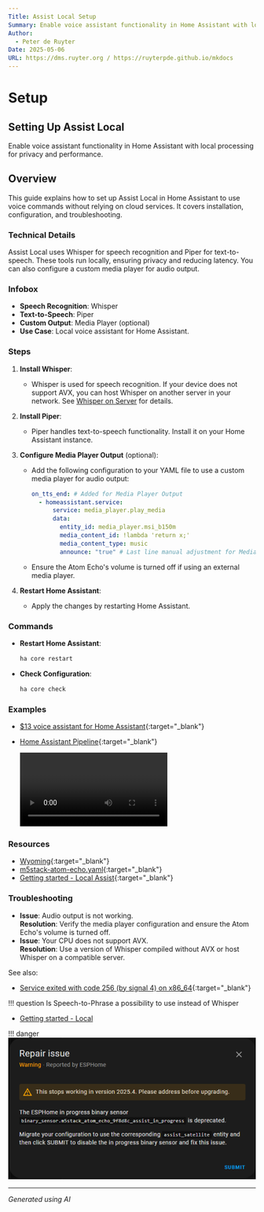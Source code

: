 ```yaml
---
Title: Assist Local Setup
Summary: Enable voice assistant functionality in Home Assistant with local processing.
Author:
  - Peter de Ruyter
Date: 2025-05-06
URL: https://dms.ruyter.org / https://ruyterpde.github.io/mkdocs
---
```


# Setup

## Setting Up Assist Local
Enable voice assistant functionality in Home Assistant with local processing for privacy and performance.

## Overview
This guide explains how to set up Assist Local in Home Assistant to use voice commands without relying on cloud services. It covers installation, configuration, and troubleshooting.

### Technical Details
Assist Local uses Whisper for speech recognition and Piper for text-to-speech. These tools run locally, ensuring privacy and reducing latency. You can also configure a custom media player for audio output.

### Infobox
- **Speech Recognition**: Whisper  
- **Text-to-Speech**: Piper  
- **Custom Output**: Media Player (optional)  
- **Use Case**: Local voice assistant for Home Assistant.

### Steps    
1. **Install Whisper**:
   - Whisper is used for speech recognition. If your device does not support AVX, you can host Whisper on another server in your network. See [Whisper on Server](whisper.md) for details.
   
2. **Install Piper**:
   - Piper handles text-to-speech functionality. Install it on your Home Assistant instance.
   
3. **Configure Media Player Output** (optional):
   - Add the following configuration to your YAML file to use a custom media player for audio output:
   
     ```yaml
     on_tts_end: # Added for Media Player Output
       - homeassistant.service:
           service: media_player.play_media
           data:
             entity_id: media_player.msi_b150m
             media_content_id: !lambda 'return x;'
             media_content_type: music
             announce: "true" # Last line manual adjustment for Media Player Output
     ```   
   - Ensure the Atom Echo's volume is turned off if using an external media player.
   
4. **Restart Home Assistant**:
   - Apply the changes by restarting Home Assistant.

### Commands
- **Restart Home Assistant**:
  
  ```bash
  ha core restart
  ```

- **Check Configuration**:
  
  ```bash
  ha core check
  ```

### Examples
- [$13 voice assistant for Home Assistant](https://www.home-assistant.io/voice_control/thirteen-usd-voice-remote/){:target="_blank"}
- [Home Assistant Pipeline](https://www.youtube.com/watch?v=mVAwd_0Fheg){:target="_blank"}

  ![type:video](../../../assets/videos/ok_nabu.mp4)

### Resources
- [Wyoming](https://www.home-assistant.io/integrations/wyoming/){:target="_blank"}
- [m5stack-atom-echo.yaml](https://github.com/esphome/wake-word-voice-assistants/blob/main/m5stack-atom-echo/m5stack-atom-echo.yaml){:target="_blank"}
- [Getting started - Local Assist](https://www.home-assistant.io/voice_control/voice_remote_local_assistant/){:target="_blank"}

### Troubleshooting
- **Issue**: Audio output is not working.  
  **Resolution**: Verify the media player configuration and ensure the Atom Echo's volume is turned off.
- **Issue**: Your CPU does not support AVX.  
  **Resolution**: Use a version of Whisper compiled without AVX or host Whisper on a compatible server.  

See also:  

- [Service exited with code 256 (by signal 4) on x86_64](https://github.com/home-assistant/addons/issues/3035){:target="_blank"}

!!! question
    Is Speech-to-Phrase a possibility to use instead of Whisper

- [Getting started - Local](https://www.home-assistant.io/voice_control/voice_remote_local_assistant/)

!!! danger
    ![esphome](../../../assets/images/esphome_error.png)

---

*Generated using AI*